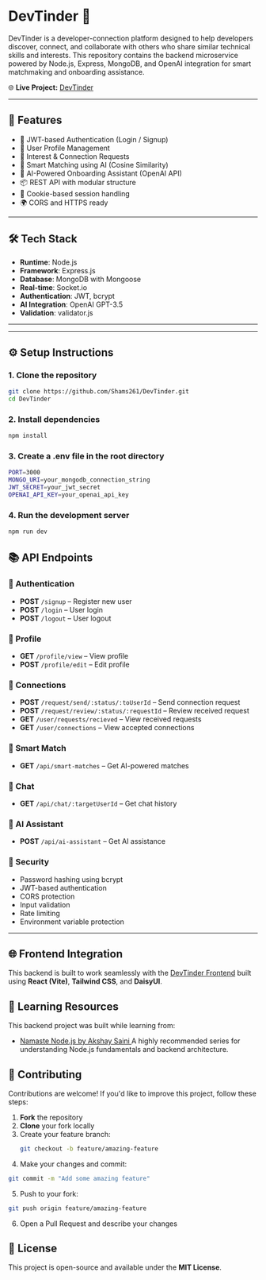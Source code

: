 # DevTinder 🚀

DevTinder is a developer-connection platform designed to help developers discover, connect, and collaborate with others who share similar technical skills and interests. This repository contains the backend microservice powered by Node.js, Express, MongoDB, and OpenAI integration for smart matchmaking and onboarding assistance.

🌐 **Live Project:** [DevTinder](https://devtinder.rocks/)

---

## 🚀 Features

- 🔐 JWT-based Authentication (Login / Signup)
- 👤 User Profile Management
- 🤝 Interest & Connection Requests
- 🧠 Smart Matching using AI (Cosine Similarity)
- 💬 AI-Powered Onboarding Assistant (OpenAI API)
- 📦 REST API with modular structure
- 🍪 Cookie-based session handling
- 🌍 CORS and HTTPS ready

---

## 🛠️ Tech Stack

- **Runtime**: Node.js
- **Framework**: Express.js
- **Database**: MongoDB with Mongoose
- **Real-time**: Socket.io
- **Authentication**: JWT, bcrypt
- **AI Integration**: OpenAI GPT-3.5
- **Validation**: validator.js

---

---

## ⚙️ Setup Instructions

### 1. Clone the repository

```bash
git clone https://github.com/Shams261/DevTinder.git
cd DevTinder
```

### 2. Install dependencies
```bash
npm install
```

### 3. Create a .env file in the root directory

```bash
PORT=3000
MONGO_URI=your_mongodb_connection_string
JWT_SECRET=your_jwt_secret
OPENAI_API_KEY=your_openai_api_key
```

### 4. Run the development server

```bash
npm run dev
```
## 📚 API Endpoints

### 🔐 Authentication

- **POST** `/signup` – Register new user  
- **POST** `/login` – User login  
- **POST** `/logout` – User logout  

### 👤 Profile

- **GET** `/profile/view` – View profile  
- **POST** `/profile/edit` – Edit profile  

### 🤝 Connections

- **POST** `/request/send/:status/:toUserId` – Send connection request  
- **POST** `/request/review/:status/:requestId` – Review received request  
- **GET** `/user/requests/recieved` – View received requests  
- **GET** `/user/connections` – View accepted connections  

### 🧠 Smart Match

- **GET** `/api/smart-matches` – Get AI-powered matches  

### 💬 Chat

- **GET** `/api/chat/:targetUserId` – Get chat history  

### 🤖 AI Assistant

- **POST** `/api/ai-assistant` – Get AI assistance

### 🔐 Security

- Password hashing using bcrypt
- JWT-based authentication
- CORS protection
- Input validation
- Rate limiting
- Environment variable protection

---

## 🌐 Frontend Integration

This backend is built to work seamlessly with the [DevTinder Frontend](https://github.com/Shams261/DevTinder-frontend) built using **React (Vite)**, **Tailwind CSS**, and **DaisyUI**.

## 📘 Learning Resources

This backend project was built while learning from:

- [Namaste Node.js by Akshay Saini ](https://namastedev.com/learn/namaste-node)
A highly recommended series for understanding Node.js fundamentals and backend architecture.

## 🤝 Contributing

Contributions are welcome! If you'd like to improve this project, follow these steps:

1. **Fork** the repository  
2. **Clone** your fork locally  
3. Create your feature branch:  
   ```bash
   git checkout -b feature/amazing-feature
   ```
4.	Make your changes and commit:
   ```bash
   git commit -m "Add some amazing feature"
   ```
5.	Push to your fork:
   ```bash
   git push origin feature/amazing-feature
   ```

  6.	Open a Pull Request and describe your changes


## 📜 License
This project is open-source and available under the **MIT License**.
